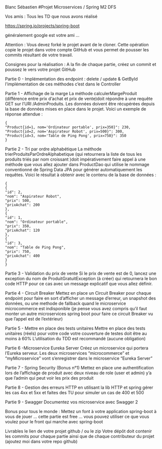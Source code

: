 Blanc Sébastien
#Projet Microservices / Spring M2 DFS


Vos amis :
Tous les TD que nous avons réalisé 

https://spring.io/projects/spring-boot

généralement google est votre ami ...



Attention : Vous devez forké le projet avant de le cloner. Cette opération copie le projet dans votre compte GitHub et vous permet de pousser les commits résultant de votre travail.

Consignes pour la réalisation : A la fin de chaque partie, créez un commit  et poussez le vers votre projet GitHub

Partie 0 - Implémentation des endpoint : delete / update & GetById
l'implémentation de ces méthodes c’est dans le Controller 


Partie 1 - Affichage de la marge
La méthode calculerMargeProduit (différence entre prix d‘achat et prix de vente)doit répondre à  une requête GET sur l’URI   /AdminProduits. Les données doivent être récupérées depuis la base de données mises en place dans le projet.
Voici un exemple de réponse attendue : 
````
{
"Product{id=1, nom='Ordinateur portable', prix=350}": 230,
"Product{id=2, nom='Aspirateur Robot', prix=500}": 300,
"Product{id=3, nom='Table de Ping Pong', prix=750}": 350
}
````

Partie 2 - Tri par ordre alphabétique
La méthode  trierProduitsParOrdreAlphabetique (qui retournera la liste de tous les produits triés par nom croissant )doit impérativement faire appel à une méthode que vous allez ajouter dans ProductDao  qui utilise le nommage conventionné de Spring Data JPA pour générer automatiquement les requêtes. Voici le résultat à obtenir avec le contenu de 
la base de données :

````
{
{
"id": 2,
"nom": "Aspirateur Robot",
"prix": 500,
"prixAchat": 200
},
{
"id": 1,
"nom": "Ordinateur portable",
"prix": 350,
"prixAchat": 120
},
{
"id": 3,
"nom": "Table de Ping Pong",
"prix": 750,
"prixAchat": 400
}
}
````

Partie 3 - Validation du prix de vente
Si le prix de vente est de 0, lancez une exception du nom de  ProduitGratuitException  (à créer) qui retournera le bon code HTTP pour ce cas avec un message explicatif que vous allez définir.

Partie 4 - Circuit Breaker
Mettez en place un Circuit Breaker pour chaque endpoint pour faire en sort d’afficher un message d’erreur, un snapshot des données, ou une methode de fallback  quand le microservice microcommerce est indisponible (je pense vous avez compris qu’il faut monter un autre microservices spring boot pour faire ce circuit Breaker vu que l’appel est de l’extérieur)

Partie 5 - Mettre en place des tests unitaires
Mettre en place des tests unitaires (réels) pour votre code
votre couverture de testes doit être au moins à 60%
L’utilisation du TDD est recommandé (aucune obligation)

Partie 6 -Microservice Eureka Server
Créez un microservice qui portera l’Eureka serveur.
Les deux microservices “microcommerce” et “myMicroservice” vont s’enregistrer dans le microservice “Eureka Server”

Partie 7 - Spring Security (Bonus n°1)
Mettez en place une authentification lors de l’affichage de produit avec deux niveau de role (user et admin)
y’a que l’admin qui peut voir les prix des produit


Partie 8 - Gestion des erreurs HTTP 
en utilisant la lib HTTP et spring gérer les cas 4xx et 5xx et faites des TU pour simuler un cas de 400 et 500


Partie 9 - Swagger
Documentez vos microservice avec Swagger 2 


Bonus pour tous le monde : Mettez un font à votre application spring-boot
à vous de jouer … cette partie est free … vous pouvez utiliser ce que vous voulez pour le front qui marche avec spring-boot 


Livrables
le lien de votre projet github / ou le zip
Votre dépôt doit contenir les commits pour chaque partie ainsi que de chaque contributeur du projet (ajoutez moi dans votre repo github)
